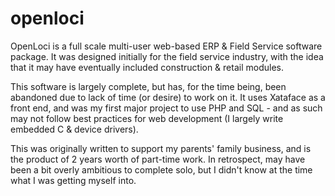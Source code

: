 # openloci
OpenLoci is a full scale multi-user web-based ERP &amp; Field Service software package. It was designed initially for the field service industry, with the idea that
it may have eventually included construction &amp; retail modules.

This software is largely complete, but has, for the time being, been abandoned due to lack of time (or desire) to work on it. It uses Xataface as a front end, and was my first major 
project to use PHP and SQL - and as such may not follow best practices for web development (I largely write embedded C & device drivers). 

This was originally written to support my parents' family business, and is the product of 2 years worth of part-time work. In retrospect, may have been a bit overly ambitious to 
complete solo, but I didn't know at the time what I was getting myself into.
